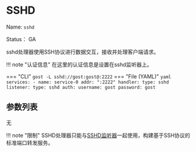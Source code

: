 # SSHD

Name: `sshd`

Status： GA

sshd处理器使用SSH协议进行数据交互，接收并处理客户端请求。

!!! note "认证信息"
    在这里的认证信息是设置在sshd监听器上。

=== "CLI"
    ```
	gost -L sshd://gost:gost@:2222
	```
=== "File (YAML)"
    ```yaml
	services:
	- name: service-0
	  addr: ":2222"
	  handler:
		type: sshd
	  listener:
		type: sshd
		auth:
		  username: gost
		  password: gost
	```
## 参数列表

无

!!! note "限制"
    SSHD处理器只能与[SSHD监听器](/reference/listeners/sshd/)一起使用，构建基于SSH协议的标准端口转发服务。

